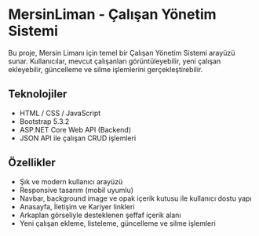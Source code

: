 # MersinLiman - Çalışan Yönetim Sistemi

Bu proje, Mersin Limanı için temel bir Çalışan Yönetim Sistemi arayüzü sunar. Kullanıcılar, mevcut çalışanları görüntüleyebilir, yeni çalışan ekleyebilir, güncelleme ve silme işlemlerini gerçekleştirebilir.

##  Teknolojiler

- HTML / CSS / JavaScript
- Bootstrap 5.3.2
- ASP.NET Core Web API (Backend)
- JSON API ile çalışan CRUD işlemleri

## Özellikler

- Şık ve modern kullanıcı arayüzü
- Responsive tasarım (mobil uyumlu)
- Navbar, background image ve opak içerik kutusu ile kullanıcı dostu yapı
- Anasayfa, İletişim ve Kariyer linkleri
- Arkaplan görseliyle desteklenen şeffaf içerik alanı
- Yeni çalışan ekleme, listeleme, güncelleme ve silme işlemleri






